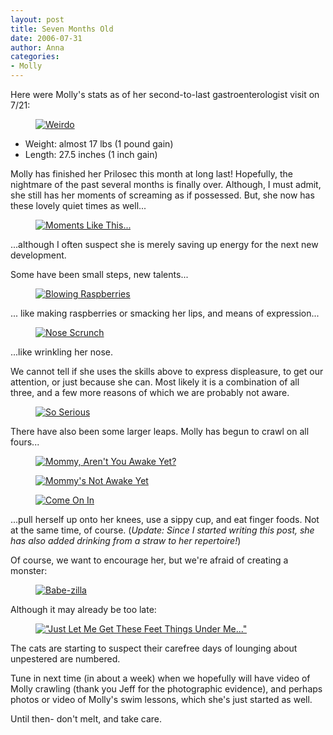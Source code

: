 ```yaml
---
layout: post
title: Seven Months Old
date: 2006-07-31
author: Anna
categories:
- Molly
---
```


Here were Molly's stats as of her second-to-last gastroenterologist visit on 7/21:

<figure><a href="http://www.flickr.com/photo.gne?id=200944282"><img class="photo" src="http://static.flickr.com/76/200944282_b4752deede.jpg" alt="Weirdo" border="0"></a> </figure>

* Weight: almost 17 lbs (1 pound gain)
* Length: 27.5 inches (1 inch gain)

Molly has finished her Prilosec this month at long last! Hopefully, the nightmare of the past several months is finally over. Although, I must admit, she still has her moments of screaming as if possessed. But, she now has these lovely quiet times as well...

<figure><a href="http://www.flickr.com/photo.gne?id=198530035"><img class="photo" src="http://static.flickr.com/74/198530035_c9bd9d7497.jpg" alt="Moments Like This..." border="0"></a> </figure>

...although I often suspect she is merely saving up energy for the next new development.

Some have been small steps, new talents...

<figure><a href="http://www.flickr.com/photo.gne?id=198546980"><img class="photo" src="http://static.flickr.com/68/198546980_92c8dba199.jpg" alt="Blowing Raspberries" border="0"></a> </figure>

... like making raspberries or smacking her lips, and means of expression...

<figure><a href="http://www.flickr.com/photo.gne?id=198531788"><img class="photo" src="http://static.flickr.com/66/198531788_9709c1c93e.jpg" alt="Nose Scrunch" border="0"></a> </figure>

...like wrinkling her nose.

We cannot tell if she uses the skills above to express displeasure, to get our attention, or just because she can. Most likely it is a combination of all three, and a few more reasons of which we are probably not aware.

<figure><a href="http://www.flickr.com/photo.gne?id=198547671"><img class="photo" src="http://static.flickr.com/74/198547671_649cf57cdc.jpg" alt="So Serious" border="0"></a> </figure>

There have also been some larger leaps. Molly has begun to crawl on all fours...

<figure><a href="http://www.flickr.com/photo.gne?id=200944418"><img class="photo" src="http://static.flickr.com/76/200944418_f9cc8306be.jpg" alt="Mommy, Aren't You Awake Yet?" border="0"></a> </figure>

<figure><a href="http://www.flickr.com/photo.gne?id=200944452"><img class="photo" src="http://static.flickr.com/76/200944452_67f5197a4a.jpg" alt="Mommy's Not Awake Yet" border="0"></a> </figure>

<figure><a href="http://www.flickr.com/photo.gne?id=200944468"><img class="photo" src="http://static.flickr.com/64/200944468_75dae2e16e.jpg" alt="Come On In" border="0"></a> </figure>

...pull herself up onto her knees, use a sippy cup, and eat finger foods. Not at the same time, of course. (<i>Update: Since I started writing this post, she has also added drinking from a straw to her repertoire!</i>)

Of course, we want to encourage her, but we're afraid of creating a monster:

<figure><a href="http://www.flickr.com/photo.gne?id=200944218"><img class="photo" src="http://static.flickr.com/60/200944218_940d563e4a.jpg" alt="Babe-zilla" border="0"></a> </figure>

Although it may already be too late:

<figure><a href="http://www.flickr.com/photo.gne?id=200944162"><img class="photo" src="http://static.flickr.com/71/200944162_7b5b7fb506.jpg" alt="&quot;Just Let Me Get These Feet Things Under Me...&quot;" border="0"></a> </figure>

The cats are starting to suspect their carefree days of lounging about unpestered are numbered.

Tune in next time (in about a week) when we hopefully will have video of Molly crawling (thank you Jeff for the photographic evidence), and perhaps photos or video of Molly's swim lessons, which she's just started as well.

Until then- don't melt, and take care.
